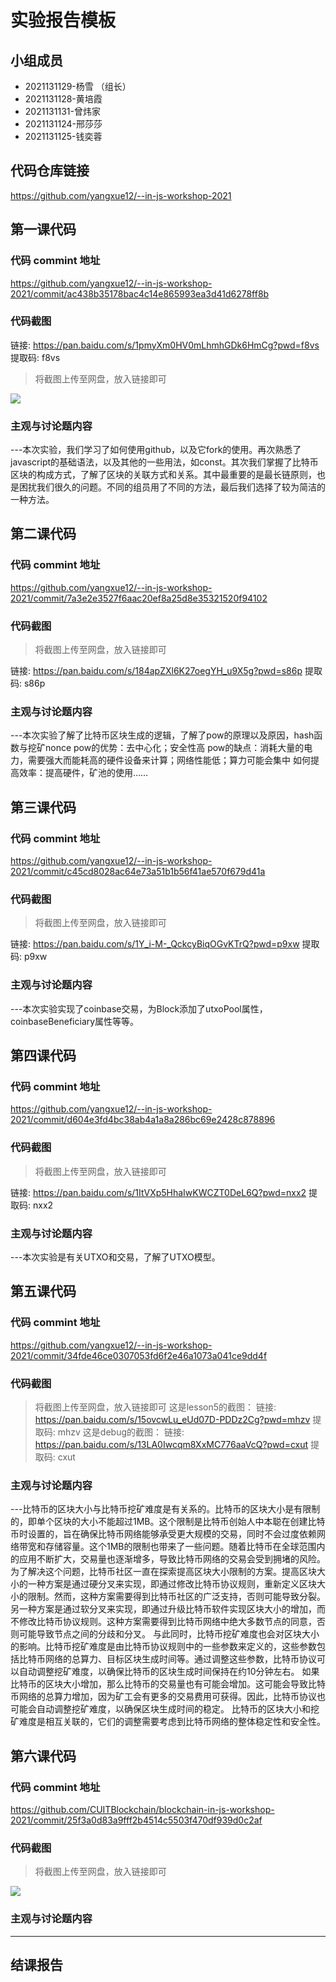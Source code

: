 # 实验报告模板

## 小组成员

- 2021131129-杨雪 （组长）
- 2021131128-黄培霞
- 2021131131-曾炜家
- 2021131124-邢莎莎
- 2021131125-钱奕蓉


## 代码仓库链接

https://github.com/yangxue12/--in-js-workshop-2021



## 第一课代码


### 代码 commint 地址

https://github.com/yangxue12/--in-js-workshop-2021/commit/ac438b35178bac4c14e865993ea3d41d6278ff8b

### 代码截图
链接: https://pan.baidu.com/s/1pmyXm0HV0mLhmhGDk6HmCg?pwd=f8vs 提取码: f8vs
> 将截图上传至网盘，放入链接即可

![](链接)


### 主观与讨论题内容

---本次实验，我们学习了如何使用github，以及它fork的使用。再次熟悉了javascript的基础语法，以及其他的一些用法，如const。其次我们掌握了比特币区块的构成方式，了解了区块的关联方式和关系。其中最重要的是最长链原则，也是困扰我们很久的问题。不同的组员用了不同的方法，最后我们选择了较为简洁的一种方法。




## 第二课代码


### 代码 commint 地址

https://github.com/yangxue12/--in-js-workshop-2021/commit/7a3e2e3527f6aac20ef8a25d8e35321520f94102


### 代码截图

> 将截图上传至网盘，放入链接即可

链接: https://pan.baidu.com/s/184apZXl6K27oegYH_u9X5g?pwd=s86p 提取码: s86p


### 主观与讨论题内容



---本次实验了解了比特币区块生成的逻辑，了解了pow的原理以及原因，hash函数与挖矿nonce
pow的优势：去中心化；安全性高
pow的缺点：消耗大量的电力，需要强大而能耗高的硬件设备来计算；网络性能低；算力可能会集中
如何提高效率：提高硬件，矿池的使用……


## 第三课代码


### 代码 commint 地址

https://github.com/yangxue12/--in-js-workshop-2021/commit/c45cd8028ac64e73a51b1b56f41ae570f679d41a


### 代码截图

> 将截图上传至网盘，放入链接即可

链接: https://pan.baidu.com/s/1Y_i-M-_QckcyBiqOGvKTrQ?pwd=p9xw 提取码: p9xw


### 主观与讨论题内容



---本次实验实现了coinbase交易，为Block添加了utxoPool属性，coinbaseBeneficiary属性等等。




## 第四课代码


### 代码 commint 地址

https://github.com/yangxue12/--in-js-workshop-2021/commit/d604e3fd4bc38ab4a1a8a286bc69e2428c878896


### 代码截图

> 将截图上传至网盘，放入链接即可

链接: https://pan.baidu.com/s/1ItVXp5HhaIwKWCZT0DeL6Q?pwd=nxx2 提取码: nxx2


### 主观与讨论题内容



---本次实验是有关UTXO和交易，了解了UTXO模型。




## 第五课代码


### 代码 commint 地址

https://github.com/yangxue12/--in-js-workshop-2021/commit/34fde46ce0307053fd6f2e46a1073a041ce9dd4f

### 代码截图

> 将截图上传至网盘，放入链接即可
这是lesson5的截图：
链接: https://pan.baidu.com/s/15ovcwLu_eUd07D-PDDz2Cg?pwd=mhzv 提取码: mhzv
这是debug的截图：
链接: https://pan.baidu.com/s/13LA0Iwcqm8XxMC776aaVcQ?pwd=cxut 提取码: cxut


### 主观与讨论题内容



---比特币的区块大小与比特币挖矿难度是有关系的。比特币的区块大小是有限制的，即单个区块的大小不能超过1MB。这个限制是比特币创始人中本聪在创建比特币时设置的，旨在确保比特币网络能够承受更大规模的交易，同时不会过度依赖网络带宽和存储容量。这个1MB的限制也带来了一些问题。随着比特币在全球范围内的应用不断扩大，交易量也逐渐增多，导致比特币网络的交易会受到拥堵的风险。为了解决这个问题，比特币社区一直在探索提高区块大小限制的方案。提高区块大小的一种方案是通过硬分叉来实现，即通过修改比特币协议规则，重新定义区块大小的限制。然而，这种方案需要得到比特币社区的广泛支持，否则可能导致分裂。另一种方案是通过软分叉来实现，即通过升级比特币软件实现区块大小的增加，而不修改比特币协议规则。这种方案需要得到比特币网络中绝大多数节点的同意，否则可能导致节点之间的分歧和分叉。
与此同时，比特币挖矿难度也会对区块大小的影响。比特币挖矿难度是由比特币协议规则中的一些参数来定义的，这些参数包括比特币网络的总算力、目标区块生成时间等。通过调整这些参数，比特币协议可以自动调整挖矿难度，以确保比特币的区块生成时间保持在约10分钟左右。
如果比特币的区块大小增加，那么比特币的交易量也有可能会增加。这可能会导致比特币网络的总算力增加，因为矿工会有更多的交易费用可获得。因此，比特币协议也可能会自动调整挖矿难度，以确保区块生成时间的稳定。
比特币的区块大小和挖矿难度是相互关联的，它们的调整需要考虑到比特币网络的整体稳定性和安全性。




## 第六课代码


### 代码 commint 地址

https://github.com/CUITBlockchain/blockchain-in-js-workshop-2021/commit/25f3a0d83a9fff2b4514c5503f470df939d0c2af


### 代码截图

> 将截图上传至网盘，放入链接即可

![](图片链接放这里)


### 主观与讨论题内容



---


## 结课报告





